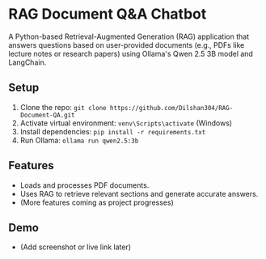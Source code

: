 # RAG Document Q&A Chatbot

A Python-based Retrieval-Augmented Generation (RAG) application that answers questions based on user-provided documents (e.g., PDFs like lecture notes or research papers) using Ollama's Qwen 2.5 3B model and LangChain.

## Setup
1. Clone the repo: `git clone https://github.com/Dilshan304/RAG-Document-QA.git`
2. Activate virtual environment: `venv\Scripts\activate` (Windows)
3. Install dependencies: `pip install -r requirements.txt`
4. Run Ollama: `ollama run qwen2.5:3b`

## Features
- Loads and processes PDF documents.
- Uses RAG to retrieve relevant sections and generate accurate answers.
- (More features coming as project progresses)

## Demo
- (Add screenshot or live link later)